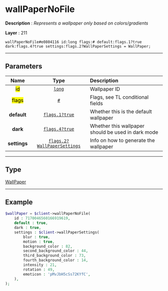 # wallPaperNoFile

**Description** : *Represents a wallpaper only based on colors/gradients*

**Layer** : 211

```tl
wallPaperNoFile#e0804116 id:long flags:# default:flags.1?true dark:flags.4?true settings:flags.2?WallPaperSettings = WallPaper;
```

---

## Parameters

| Name | Type | Description |
| :---: | :---: | :--- |
| <mark>id</mark> | [`long`](type/long) | Wallpaper ID |
| <mark>flags</mark> | [`#`](type/#) | Flags, see TL conditional fields |
| **default** | [`flags.1?true`](type/true) | Whether this is the default wallpaper |
| **dark** | [`flags.4?true`](type/true) | Whether this wallpaper should be used in dark mode |
| **settings** | [`flags.2?WallPaperSettings`](type/WallPaperSettings) | Info on how to generate the wallpaper |

---

## Type

[WallPaper](type/WallPaper)

---

## Example

```php
$wallPaper = $client->wallPaperNoFile(
	id : 7170046560166919619,
	default : true,
	dark : true,
	settings : $client->wallPaperSettings(
		blur : true,
		motion : true,
		background_color : 82,
		second_background_color : 44,
		third_background_color : 73,
		fourth_background_color : 14,
		intensity : 21,
		rotation : 49,
		emoticon : 'pMvJbH5cSs72KYfC',
	),
);
```